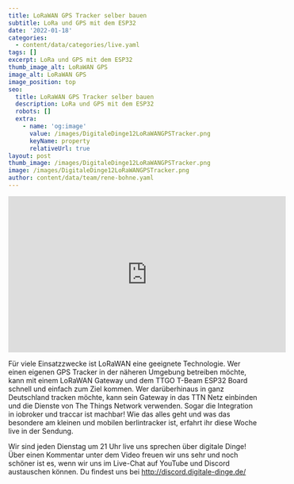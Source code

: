 ```yaml
---
title: LoRaWAN GPS Tracker selber bauen
subtitle: LoRa und GPS mit dem ESP32
date: '2022-01-18'
categories:
  - content/data/categories/live.yaml
tags: []
excerpt: LoRa und GPS mit dem ESP32
thumb_image_alt: LoRaWAN GPS
image_alt: LoRaWAN GPS
image_position: top
seo:
  title: LoRaWAN GPS Tracker selber bauen
  description: LoRa und GPS mit dem ESP32
  robots: []
  extra:
    - name: 'og:image'
      value: /images/DigitaleDinge12LoRaWANGPSTracker.png
      keyName: property
      relativeUrl: true
layout: post
thumb_image: /images/DigitaleDinge12LoRaWANGPSTracker.png
image: /images/DigitaleDinge12LoRaWANGPSTracker.png
author: content/data/team/rene-bohne.yaml
---
```

<iframe width="560" height="315"
src="https://www.youtube.com/embed/jXEWHDN9_yc?modestbranding=1"
frameborder="0" allow="accelerometer; autoplay; encrypted-media;
gyroscope; picture-in-picture" allowfullscreen>\\\</iframe>

Für viele Einsatzzwecke ist LoRaWAN eine geeignete Technologie. Wer einen eigenen GPS Tracker in der näheren Umgebung betreiben möchte, kann mit einem LoRaWAN Gateway und dem TTGO T-Beam ESP32 Board schnell und einfach zum Ziel kommen. Wer darüberhinaus in ganz Deutschland tracken möchte, kann sein Gateway in das TTN Netz einbinden und die Dienste von The Things Network verwenden. Sogar die Integration in iobroker und traccar ist machbar! Wie das alles geht und was das besondere am kleinen und mobilen berlintracker ist, erfahrt ihr diese Woche live in der Sendung.

Wir sind jeden Dienstag um 21 Uhr live uns sprechen über digitale Dinge! Über einen Kommentar unter dem Video freuen wir uns sehr und noch schöner ist es, wenn wir uns im Live-Chat auf YouTube und Discord austauschen können. Du findest uns bei http://discord.digitale-dinge.de/